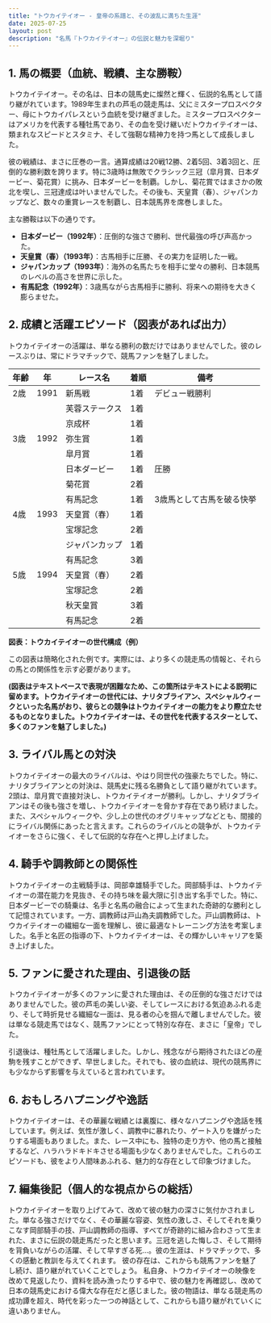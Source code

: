 ```yaml
---
title: "トウカイテイオー - 皇帝の系譜と、その波乱に満ちた生涯"
date: 2025-07-25
layout: post
description: "名馬『トウカイテイオー』の伝説と魅力を深堀り"
---
```


## 1. 馬の概要（血統、戦績、主な勝鞍）

トウカイテイオー。その名は、日本の競馬史に燦然と輝く、伝説的名馬として語り継がれています。1989年生まれの芦毛の競走馬は、父にミスタープロスペクター、母にトウカイパレスという血統を受け継ぎました。ミスタープロスペクターはアメリカを代表する種牡馬であり、その血を受け継いだトウカイテイオーは、類まれなスピードとスタミナ、そして強靭な精神力を持つ馬として成長しました。

彼の戦績は、まさに圧巻の一言。通算成績は20戦12勝、2着5回、3着3回と、圧倒的な勝利数を誇ります。特に3歳時は無敗でクラシック三冠（皐月賞、日本ダービー、菊花賞）に挑み、日本ダービーを制覇。しかし、菊花賞ではまさかの敗北を喫し、三冠達成は叶いませんでした。その後も、天皇賞（春）、ジャパンカップなど、数々の重賞レースを制覇し、日本競馬界を席巻しました。

主な勝鞍は以下の通りです。

* **日本ダービー（1992年）**：圧倒的な強さで勝利、世代最強の呼び声高かった。
* **天皇賞（春）（1993年）**：古馬相手に圧勝、その実力を証明した一戦。
* **ジャパンカップ（1993年）**：海外の名馬たちを相手に堂々の勝利、日本競馬のレベルの高さを世界に示した。
* **有馬記念（1992年）**：3歳馬ながら古馬相手に勝利、将来への期待を大きく膨らませた。


## 2. 成績と活躍エピソード（図表があれば出力）

トウカイテイオーの活躍は、単なる勝利の数だけではありませんでした。彼のレースぶりは、常にドラマチックで、競馬ファンを魅了しました。

| 年齢 | 年 | レース名 | 着順 | 備考 |
|---|---|---|---|---|
| 2歳 | 1991 | 新馬戦 | 1着 | デビュー戦勝利 |
|  |  | 芙蓉ステークス | 1着 |  |
|  |  | 京成杯 | 1着 |  |
| 3歳 | 1992 | 弥生賞 | 1着 |  |
|  |  | 皐月賞 | 1着 |  |
|  |  | 日本ダービー | 1着 | 圧勝 |
|  |  | 菊花賞 | 2着 |  |
|  |  | 有馬記念 | 1着 | 3歳馬として古馬を破る快挙 |
| 4歳 | 1993 | 天皇賞（春） | 1着 |  |
|  |  | 宝塚記念 | 2着 |  |
|  |  | ジャパンカップ | 1着 |  |
|  |  | 有馬記念 | 3着 |  |
| 5歳 | 1994 | 天皇賞（春） | 2着 |  |
|  |  | 宝塚記念 | 2着 |  |
|  |  | 秋天皇賞 | 3着 |  |
|  |  | 有馬記念 | 2着 |  |

**図表：トウカイテイオーの世代構成（例）**

この図表は簡略化された例です。実際には、より多くの競走馬の情報と、それらの馬との関係性を示す必要があります。


**(図表はテキストベースで表現が困難なため、この箇所はテキストによる説明に留めます。トウカイテイオーの世代には、ナリタブライアン、スペシャルウィークといった名馬がおり、彼らとの競争はトウカイテイオーの能力をより際立たせるものとなりました。トウカイテイオーは、その世代を代表するスターとして、多くのファンを魅了しました。)**


## 3. ライバル馬との対決

トウカイテイオーの最大のライバルは、やはり同世代の強豪たちでした。特に、ナリタブライアンとの対決は、競馬史に残る名勝負として語り継がれています。2頭は、皐月賞で直接対決し、トウカイテイオーが勝利。しかし、ナリタブライアンはその後も強さを増し、トウカイテイオーを脅かす存在であり続けました。また、スペシャルウィークや、少し上の世代のオグリキャップなどとも、間接的にライバル関係にあったと言えます。これらのライバルとの競争が、トウカイテイオーをさらに強く、そして伝説的な存在へと押し上げました。


## 4. 騎手や調教師との関係性

トウカイテイオーの主戦騎手は、岡部幸雄騎手でした。岡部騎手は、トウカイテイオーの潜在能力を見抜き、その持ち味を最大限に引き出す名手でした。特に、日本ダービーでの騎乗は、名手と名馬の融合によって生まれた奇跡的な勝利として記憶されています。一方、調教師は戸山為夫調教師でした。戸山調教師は、トウカイテイオーの繊細な一面を理解し、彼に最適なトレーニング方法を考案しました。名手と名匠の指導の下、トウカイテイオーは、その輝かしいキャリアを築き上げました。


## 5. ファンに愛された理由、引退後の話

トウカイテイオーが多くのファンに愛された理由は、その圧倒的な強さだけではありませんでした。彼の芦毛の美しい姿、そしてレースにおける気迫あふれる走り、そして時折見せる繊細な一面は、見る者の心を掴んで離しませんでした。彼は単なる競走馬ではなく、競馬ファンにとって特別な存在、まさに「皇帝」でした。

引退後は、種牡馬として活躍しました。しかし、残念ながら期待されたほどの産駒を残すことができず、早世しました。それでも、彼の血統は、現代の競馬界にも少なからず影響を与えていると言われています。


## 6. おもしろハプニングや逸話

トウカイテイオーは、その華麗な戦績とは裏腹に、様々なハプニングや逸話を残しています。例えば、気性が激しく、調教中に暴れたり、ゲート入りを嫌がったりする場面もありました。また、レース中にも、独特の走り方や、他の馬と接触するなど、ハラハラドキドキさせる場面も少なくありませんでした。これらのエピソードも、彼をより人間味あふれる、魅力的な存在として印象づけました。


## 7. 編集後記（個人的な視点からの総括）

トウカイテイオーを取り上げてみて、改めて彼の魅力の深さに気付かされました。単なる強さだけでなく、その華麗な容姿、気性の激しさ、そしてそれを乗りこなす岡部騎手の技、戸山調教師の指導、すべてが奇跡的に組み合わさって生まれた、まさに伝説の競走馬だったと思います。三冠を逃した悔しさ、そして期待を背負いながらの活躍、そして早すぎる死…。彼の生涯は、ドラマチックで、多くの感動と教訓を与えてくれます。  彼の存在は、これからも競馬ファンを魅了し続け、語り継がれていくことでしょう。  私自身、トウカイテイオーの映像を改めて見返したり、資料を読み漁ったりする中で、彼の魅力を再確認し、改めて日本の競馬史における偉大な存在だと感じました。彼の物語は、単なる競走馬の成功譚を超え、時代を彩った一つの神話として、これからも語り継がれていくに違いありません。
